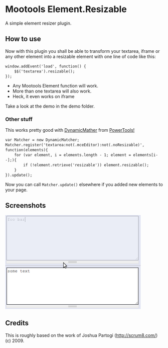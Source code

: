 Mootools Element.Resizable
==========================

A simple element resizer plugin.


How to use
----------

Now with this plugin you shall be able to transform your textarea, iframe or any other element into a resizable element with one line of code like this:

    window.addEvent('load', function() {
        $$('textarea').resizable();
    });

- Any Mootools Element function will work.
- More than one textarea will also work.
- Heck, it even works on iframe

Take a look at the demo in the demo folder.

### Other stuff

This works pretty good with [DynamicMather](https://github.com/cpojer/mootools-dynamic-matcher) from [PowerTools!](http://cpojer.net/PowerTools)

	var Matcher = new DynamicMatcher;
	Matcher.register('textarea:not(.mceEditor):not(.noResizable)', function(elements){
		for (var element, i = elements.length - 1; element = elements[i--];){
			if (!element.retrieve('resizable')) element.resizable();
		}
	}).update();

Now you can call `Matcher.update()` elsewhere if you added new elements to your page.


Screenshots
-----------

![Screenshot 1](https://github.com/arian/Element.Resizable/raw/master/screenshot.png)


Credits
-------

This is roughly based on the work of Joshua Partogi (http://scrum8.com/) (c) 2009.

